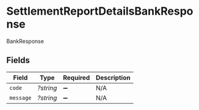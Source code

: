 # SettlementReportDetailsBankResponse

BankResponse


## Fields

| Field              | Type               | Required           | Description        |
| ------------------ | ------------------ | ------------------ | ------------------ |
| `code`             | *?string*          | :heavy_minus_sign: | N/A                |
| `message`          | *?string*          | :heavy_minus_sign: | N/A                |